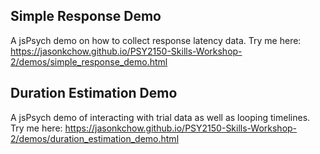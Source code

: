 ## Simple Response Demo
A jsPsych demo on how to collect response latency data.
Try me here: https://jasonkchow.github.io/PSY2150-Skills-Workshop-2/demos/simple_response_demo.html

## Duration Estimation Demo
A jsPsych demo of interacting with trial data as well as looping timelines.
Try me here: https://jasonkchow.github.io/PSY2150-Skills-Workshop-2/demos/duration_estimation_demo.html